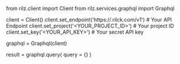 from rilz.client import Client
from rilz.services.graphql import Graphql

client = Client()
client.set_endpoint('https://<REGION>.rilck.com/v1') # Your API Endpoint
client.set_project('<YOUR_PROJECT_ID>') # Your project ID
client.set_key('<YOUR_API_KEY>') # Your secret API key

graphql = Graphql(client)

result = graphql.query(
    query = {}
)
